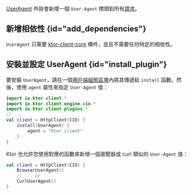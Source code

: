 [//]: # (title: 使用者代理)

<primary-label ref="client-plugin"/>

[UserAgent](https://api.ktor.io/ktor-client-core/io.ktor.client.plugins/-user-agent) 外掛會新增一個 `User-Agent` 標頭到所有[請求](client-requests.md)。

## 新增相依性 {id="add_dependencies"}

`UserAgent` 只需要 [ktor-client-core](client-dependencies.md) 構件，並且不需要任何特定的相依性。

## 安裝並設定 UserAgent {id="install_plugin"}

要安裝 `UserAgent`，請在一個[用戶端組態區塊](client-create-and-configure.md#configure-client)內將其傳遞給 `install` 函數。然後，使用 `agent` 屬性來指定 `User-Agent` 值：

```kotlin
import io.ktor.client.*
import io.ktor.client.engine.cio.*
import io.ktor.client.plugins.*
// ...
val client = HttpClient(CIO) {
    install(UserAgent) {
        agent = "Ktor client"
    }
}
```

Ktor 也允許您使用對應的函數來新增一個瀏覽器或 curl 類似的 `User-Agent` 值：

```kotlin
val client = HttpClient(CIO) {
    BrowserUserAgent()
    // ... or
    CurlUserAgent()
}
```